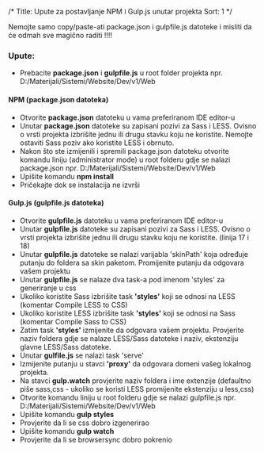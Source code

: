 /*
Title: Upute za postavljanje NPM i Gulp.js unutar projekta
Sort: 1
*/

Nemojte samo copy/paste-ati package.json i gulpfile.js datoteke i misliti da će odmah sve magično raditi !!!!

### Upute:
- Prebacite **package.json** i **gulpfile.js** u root folder projekta npr. D:/Materijali/Sistemi/Website/Dev/v1/Web
#### NPM (package.json datoteka)
- Otvorite **package.json** datoteku u vama preferiranom IDE editor-u
- Unutar **package.json** datoteke su zapisani pozivi za Sass i LESS. Ovisno o vrsti projekta izbrišite jednu ili drugu stavku koju ne koristite. Nemojte ostaviti Sass poziv ako koristite LESS i obrnuto.
- Nakon što ste izmijenili i spremili package.json datoteku otvorite komandu liniju (administrator mode) u root folderu gdje se nalazi package.json npr. D:/Materijali/Sistemi/Website/Dev/v1/Web
- Upišite komandu **npm install**
- Pričekajte dok se instalacija ne izvrši
#### Gulp.js (gulpfile.js datoteka)
- Otvorite **gulpfile.js** datoteku u vama preferiranom IDE editor-u
- Unutar **gulpfile.js** datoteke su zapisani pozivi za Sass i LESS. Ovisno o vrsti projekta izbrišite jednu ili drugu stavku koju ne koristite. (linija 17 i 18)
- Unutar **gulpfile.js** datoteke se nalazi varijabla 'skinPath' koja određuje putanju do foldera sa skin paketom. Promijenite putanju da odgovara vašem projektu
- Unutar **gulpfile.js** se nalaze dva task-a pod imenom 'styles' za generiranje u css
- Ukoliko koristite Sass izbrišite task **'styles'** koji se odnosi na LESS (komentar Compile LESS to CSS)
- Ukoliko koristite LESS izbrišite task **'styles'** koji se odnosi na Sass (komentar Compile Sass to CSS)
- Zatim task **'styles'** izmijenite da odgovara vašem projektu. Provjerite naziv foldera gdje se nalaze LESS/Sass datoteke i naziv, ekstenziju glavne LESS/Sass datoteke.
- Unutar **gulfile.js** se nalazi task 'serve'
- Izmijenite putanju u stavci **'proxy'** da odgovara domeni vašeg lokalnog projekta.
- Na stavci **gulp.watch** provjerite naziv foldera i ime extenzije (defaultno piše sass,css - ukoliko se koristi LESS promijenite ekstenziju u less,css)
- Otvorite komandu liniju u root folderu gdje se nalazi gulpfile.js npr. D:/Materijali/Sistemi/Website/Dev/v1/Web
- Upišite komandu **gulp styles**
- Provjerite da li se css dobro izgenerirao
- Upišite komandu **gulp watch**
- Provjerite da li se browsersync dobro pokrenio
